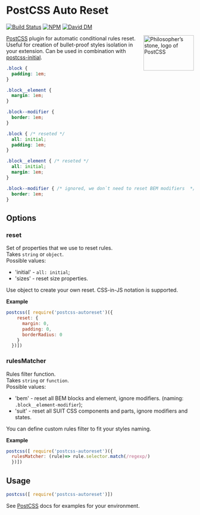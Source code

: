 # PostCSS Auto Reset

[![Build Status][ci-img]][ci] [![NPM][npm-img]][npm] [![David DM][david-img]][david]

<img align="right" width="135" height="95"
     title="Philosopher’s stone, logo of PostCSS"
     src="http://postcss.github.io/postcss/logo-leftp.png">

[PostCSS] plugin for automatic conditional rules reset. Useful for creation of
bullet-proof styles isolation in your extension. Can be used in combination with
[postcss-initial][initial].


[PostCSS]:    https://github.com/postcss/postcss
[ci-img]:     https://travis-ci.org/maximkoretskiy/postcss-autoreset.svg
[ci]:         https://travis-ci.org/maximkoretskiy/postcss-autoreset
[npm-img]:    https://badge.fury.io/js/postcss-autoreset.svg
[npm]:        https://www.npmjs.com/package/postcss-autoreset
[david-img]:  https://david-dm.org/maximkoretskiy/postcss-autoreset.svg
[david]:      https://david-dm.org/maximkoretskiy/postcss-autoreset
[initial]:    https://github.com/maximkoretskiy/postcss-initial


```css
.block {
  padding: 1em;
}

.block__element {
  margin: 1em;
}

.block--modifier {
  border: 1em;
}

```

```css
.block { /* reseted */
  all: initial;
  padding: 1em;
}

.block__element { /* reseted */
  all: initial;
  margin: 1em;
}

.block--modifier { /* ignored, we don`t need to reset BEM modifiers  */
  border: 1em;
}
```

## Options

### reset
Set of properties that we use to reset rules.  
Takes `string` or `object`.  
Possible values:
 - 'initial' - `all: initial`;
 - 'sizes' - reset size properties.

Use object to create your own reset. CSS-in-JS notation is supported.

**Example**
```js
postcss([ require('postcss-autoreset')({
    reset: {
      margin: 0,
      padding: 0,
      borderRadius: 0
    }
  })])
```



### rulesMatcher
Rules filter function.  
Takes `string` or `function`.  
Possible values:
 - 'bem' - reset all BEM blocks and element, ignore modifiers. (naming: `.block__element-modifier`);
 - 'suit' - reset all SUIT CSS components and parts, ignore modifiers and states.

You can define custom rules filter to fit your styles naming.  

**Example**
```js
postcss([ require('postcss-autoreset')({
  rulesMatcher: (rule)=> rule.selector.match(/regexp/)
  })])
```


## Usage

```js
postcss([ require('postcss-autoreset')])
```

See [PostCSS] docs for examples for your environment.

